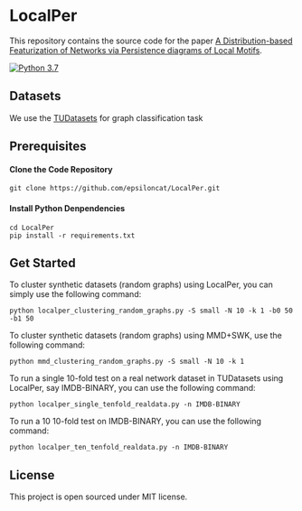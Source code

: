 # LocalPer

This repository contains the source code for the paper [A Distribution-based Featurization of Networks
via Persistence diagrams of Local Motifs]().

<!-- [![Language grade: Python](https://img.shields.io/lgtm/grade/python/g/hzxie/GRNet.svg?logo=lgtm&logoWidth=18)](https://lgtm.com/projects/g/hzxie/GRNet/context:python) -->

[![Python 3.7](https://img.shields.io/badge/python-3.7-blue.svg)](https://www.python.org/downloads/release/python-377/)

<!-- ## Cite this work

```
@inproceedings{parthasarathy2020distribution,
  title={A Distribution-based Featurization of Networks via Persistence diagrams of Local Motifs},
  author={Srinivasan Parthasarathy, Minghao Tian, Yusu Wang},
  year={2020}
}
``` -->

## Datasets

We use the [TUDatasets](https://chrsmrrs.github.io/datasets/) for graph classification task

## Prerequisites
#### Clone the Code Repository

```
git clone https://github.com/epsiloncat/LocalPer.git
```

#### Install Python Denpendencies

```
cd LocalPer
pip install -r requirements.txt
```

## Get Started

To cluster synthetic datasets (random graphs) using LocalPer, you can simply use the following command:

```
python localper_clustering_random_graphs.py -S small -N 10 -k 1 -b0 50 -b1 50
```

To cluster synthetic datasets (random graphs) using MMD+SWK, use the following command:

```
python mmd_clustering_random_graphs.py -S small -N 10 -k 1
```

To run a single 10-fold test on a real network dataset in TUDatasets using LocalPer, say IMDB-BINARY, you can use the following command:

```
python localper_single_tenfold_realdata.py -n IMDB-BINARY
```
To run a 10 10-fold test on IMDB-BINARY, you can use the following command:

```
python localper_ten_tenfold_realdata.py -n IMDB-BINARY
```

## License

This project is open sourced under MIT license.